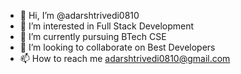 - 👋 Hi, I’m @adarshtrivedi0810
- 👀 I’m interested in Full Stack Development
- 🌱 I’m currently pursuing BTech CSE
- 💞️ I’m looking to collaborate on Best Developers
- 📫 How to reach me adarshtrivedi0810@gmail.com

<!---
adarshtrivedi0810/adarshtrivedi0810 is a ✨ special ✨ repository because its `README.md` (this file) appears on your GitHub profile.
You can click the Preview link to take a look at your changes.
--->
